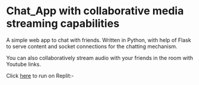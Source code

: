 # Chat_App with collaborative media streaming capabilities
A simple web app to chat with friends. Written in Python, with help of Flask to serve content and socket connections for the chatting mechanism.

You can also collaboratively stream audio with your friends in the room with Youtube links.

Click [here](https://replit.com/github/Sirri69/Chat_App) to run on Replit:-

